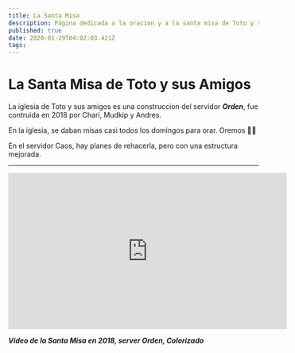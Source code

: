 ```yaml
---
title: La Santa Misa
description: Página dedicada a la oracion y a la santa misa de Toto y sus amigos.
published: true
date: 2020-01-29T04:02:03.421Z
tags: 
---
```


# La Santa Misa de Toto y sus Amigos
La iglesia de Toto y sus amigos es una construccion del servidor ***Orden***, fue contruida en 2018 por Chari, Mudkip y Andres.

En la iglesia, se daban misas casi todos los domingos para orar. Oremos 🙏🙏

En el servidor Caos, hay planes de rehacerla, pero con una estructura mejorada.

---

<center><iframe width="560" height="315" src="https://www.youtube.com/embed/qLLPIxWFxTU" frameborder="0" allow="accelerometer; autoplay; encrypted-media; gyroscope; picture-in-picture" allowfullscreen></iframe></center>

***Video de la Santa Misa en 2018, server Orden, Colorizado***

